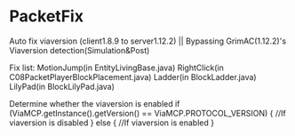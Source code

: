 # PacketFix
Auto fix viaversion (client1.8.9 to server1.12.2) || Bypassing GrimAC(1.12.2)'s Viaversion detection(Simulation&amp;Post)

Fix list:
MotionJump(in EntityLivingBase.java)
RightClick(in C08PacketPlayerBlockPlacement.java)
Ladder(in BlockLadder.java)
LilyPad(in BlockLilyPad.java)

Determine whether the viaversion is enabled
if (ViaMCP.getInstance().getVersion() == ViaMCP.PROTOCOL_VERSION) {
    //If viaversion is disabled
} else {
    //If viaversion is enabled
}
